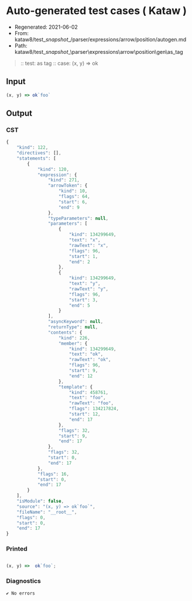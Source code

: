 # Auto-generated test cases ( Kataw )
- Regenerated: 2021-06-02
- From: kataw8/test\__snapshot__/parser/expressions/arrow/position/autogen.md
- Path: kataw8/test\__snapshot__\parser\expressions\arrow\position\gen\as_tag
> :: test: as tag
> :: case: (x, y) => ok
## Input

`````js
(x, y) => ok`foo`
`````
## Output

### CST

```javascript
{
    "kind": 122,
    "directives": [],
    "statements": [
        {
            "kind": 120,
            "expression": {
                "kind": 271,
                "arrowToken": {
                    "kind": 10,
                    "flags": 64,
                    "start": 6,
                    "end": 9
                },
                "typeParameters": null,
                "parameters": [
                    {
                        "kind": 134299649,
                        "text": "x",
                        "rawText": "x",
                        "flags": 96,
                        "start": 1,
                        "end": 2
                    },
                    {
                        "kind": 134299649,
                        "text": "y",
                        "rawText": "y",
                        "flags": 96,
                        "start": 3,
                        "end": 5
                    }
                ],
                "asyncKeyword": null,
                "returnType": null,
                "contents": {
                    "kind": 226,
                    "member": {
                        "kind": 134299649,
                        "text": "ok",
                        "rawText": "ok",
                        "flags": 96,
                        "start": 9,
                        "end": 12
                    },
                    "template": {
                        "kind": 458761,
                        "text": "foo",
                        "rawText": "foo",
                        "flags": 134217824,
                        "start": 12,
                        "end": 17
                    },
                    "flags": 32,
                    "start": 9,
                    "end": 17
                },
                "flags": 32,
                "start": 0,
                "end": 17
            },
            "flags": 16,
            "start": 0,
            "end": 17
        }
    ],
    "isModule": false,
    "source": "(x, y) => ok`foo`",
    "fileName": "__root__",
    "flags": 0,
    "start": 0,
    "end": 17
}
```

### Printed

```javascript

(x, y) =>  ok`foo`;
```

### Diagnostics

```javascript
✔ No errors
```

